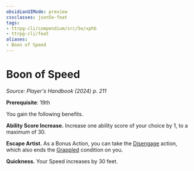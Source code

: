 ```yaml
---
obsidianUIMode: preview
cssclasses: json5e-feat
tags:
- ttrpg-cli/compendium/src/5e/xphb
- ttrpg-cli/feat
aliases:
- Boon of Speed
---
```

# Boon of Speed
*Source: Player's Handbook (2024) p. 211*  

**Prerequisite**: 19th

You gain the following benefits.

**Ability Score Increase.** Increase one ability score of your choice by 1, to a maximum of 30.

**Escape Artist.** As a Bonus Action, you can take the [Disengage](Інструменти%20ДМ/CLI/rules/actions.md#Disengage) action, which also ends the [Grappled](Інструменти%20ДМ/CLI/rules/conditions.md#Grappled) condition on you.

**Quickness.** Your Speed increases by 30 feet.